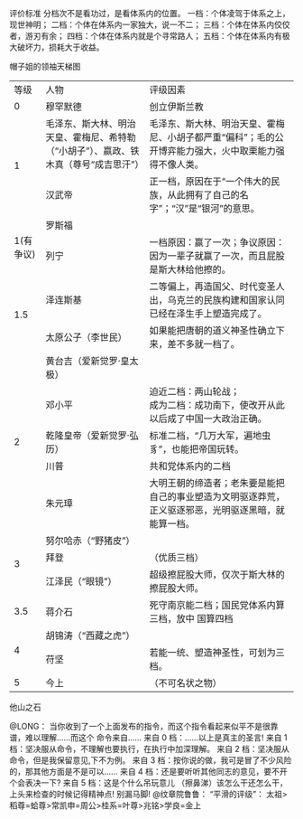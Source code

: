 评价标准
分档次不是看功过，是看体系内的位置。
一档：个体凌驾于体系之上，现世神明；
二档：个体在体系内一家独大，说一不二；
三档：个体在体系内佼佼者，游刃有余；
四档：个体在体系内就是个寻常路人；
五档：个体在体系内有极大破坏力，损耗大于收益。

帽子姐的领袖天梯图
<table>
  <tr>
    <td>等级</td>
    <td>人物</td>
    <td>评级因素</td>
  </tr>

  <tr>
    <td>0</td>
    <td>穆罕默德</td>
    <td>创立伊斯兰教</td>
  </tr>

  <tr>
    <td rowspan="2">1</td>
    <td>毛泽东、斯大林、明治天皇、霍梅尼、希特勒（“小胡子”）、嬴政、铁木真（尊号“成吉思汗”）</td>
    <td>毛泽东、斯大林、明治天皇、霍梅尼、小胡子都严重“偏科”；毛的公开博弈能力强大，火中取栗能力强得不像人类。</td>
  </tr>
  
  <tr>
    <td>汉武帝</td>
    <td>正一档，原因在于“一个伟大的民族，从此拥有了自己的名字”；“汉”是“银河”的意思。</td>
  </tr>

  <tr>
    <td rowspan="2">1(有争议)</td>
    <td>罗斯福</td>
    <td></td>
  </tr>
  
  <tr>
    <td>列宁</td>
    <td>一档原因：赢了一次；争议原因：因为一辈子就赢了一次，而且屁股是斯大林给他擦的。</td>
  </tr>

  <tr>
    <td rowspan="2">1.5</td>
    <td>泽连斯基</td>
    <td>二等偏上，再造国父、时代变圣人出，乌克兰的民族构建和国家认同已经在泽生手上塑造完成了。</td>
  </tr>
  
  <tr>
    <td>太原公子（李世民）</td>
    <td>如果能把唐朝的道义神圣性确立下来，差不多就一档了。</td>
  </tr>

  <tr>
    <td rowspan="5">2</td>
    <td>黄台吉（爱新觉罗·皇太极）</td>
    <td></td>
  </tr>
  
  <tr>
    <td>邓小平</td>
    <td>迫近二档：两山轮战；<br>
成为二档：成功南下，使改开从此以后成了中国一大政治正确。</td>
  </tr>
  
  <tr>
    <td>乾隆皇帝（爱新觉罗·弘历）</td>
    <td>标准二档，“几万大军，遍地虫豸”，也能把帝国玩转。</tr>
  
  <tr>
    <td>川普</td>
    <td>共和党体系内的二档</td>
  </tr>
  
  <tr>
    <td>朱元璋</td>
    <td>大明王朝的缔造者；老朱要是能把自己的事业塑造为文明驱逐莽荒，正义驱逐邪恶，光明驱逐黑暗，就能算一档。</tr>
  </tr>  

  <tr>
    <td rowspan="3">3</td>
    <td>努尔哈赤（“野猪皮”）</td>
    <td></td>
  </tr>
  <tr>
    <td>拜登</td>
    <td>（优质三档）</td>
  </tr>
  <tr>
    <td>江泽民（“眼镜”）</td>
    <td>超级擦屁股大师，仅次于斯大林的擦屁股大师。</td>
  </tr>

  <tr>
    <td>3.5</td>
    <td>蒋介石</td>
    <td>死守南京能二档；国民党体系内算三档，放中
国算四档</td>
  </tr>

  <tr>
    <td rowspan="2">4</td>
    <td>胡锦涛（“西藏之虎”）</td>
    <td></td>
  </tr>
  <tr>
    <td>苻坚</td>
    <td>若能一统、塑造神圣性，可划为三档。</td>
  </tr>

  <tr>
    <td>5</td>
    <td>今上</td>
    <td>（不可名状之物）</td>
  </tr>
</table>

他山之石

@LONG：
当你收到了一个上面发布的指令，而这个指令看起来似平不是很靠谱，难以理解……而这个
命令来自……
来自 0 档：……以上是真主的圣言!
来自 1 档：坚决服从命令，不理解也要执行，在执行中加深理解。
来自 2 档：坚决服从命令，但是我保留意见,下不为例。
来自 3 档：按你说的做，我可是冒了不少风险的，那其他方面是不是可以……
来自 4 档：还是要听听其他同志的意见，要不开个会表决一下?
来自 5 档：这是个什么吊玩意儿 （擦鼻涕）该怎么干还怎么干，上头来检查的时候记得精神点!
别漏马脚!
@纹章院鲁鲁：
“平滑的评级”：
太祖>稻尊=蛤尊>常凯申=周公>桂系=叶尊>兆铭>学良=金上